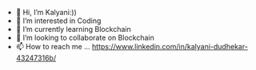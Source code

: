 - 👋 Hi, I’m Kalyani:))
- 👀 I’m interested in Coding
- 🌱 I’m currently learning Blockchain
- 💞️ I’m looking to collaborate on Blockchain
- 📫 How to reach me ...
https://www.linkedin.com/in/kalyani-dudhekar-43247316b/
<!---
kalyani1233/kalyani1233 is a ✨ special ✨ repository because its `README.md` (this file) appears on your GitHub profile.
You can click the Preview link to take a look at your changes.
--->
